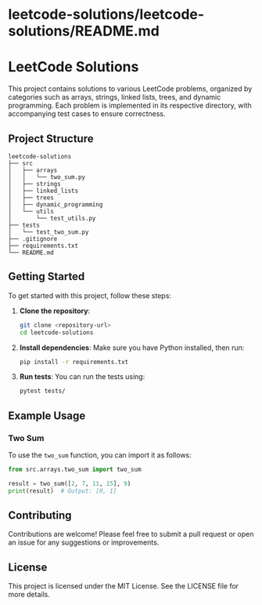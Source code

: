 # leetcode-solutions/leetcode-solutions/README.md

# LeetCode Solutions

This project contains solutions to various LeetCode problems, organized by categories such as arrays, strings, linked lists, trees, and dynamic programming. Each problem is implemented in its respective directory, with accompanying test cases to ensure correctness.

## Project Structure

```
leetcode-solutions
├── src
│   ├── arrays
│   │   └── two_sum.py
│   ├── strings
│   ├── linked_lists  
│   ├── trees
│   ├── dynamic_programming
│   └── utils
│       └── test_utils.py
├── tests
│   └── test_two_sum.py
├── .gitignore
├── requirements.txt
└── README.md
```

## Getting Started

To get started with this project, follow these steps:

1. **Clone the repository**:
   ```bash
   git clone <repository-url>
   cd leetcode-solutions
   ```

2. **Install dependencies**:
   Make sure you have Python installed, then run:
   ```bash
   pip install -r requirements.txt
   ```

3. **Run tests**:
   You can run the tests using:
   ```bash
   pytest tests/
   ```

## Example Usage

### Two Sum

To use the `two_sum` function, you can import it as follows:

```python
from src.arrays.two_sum import two_sum

result = two_sum([2, 7, 11, 15], 9)
print(result)  # Output: [0, 1]
```

## Contributing

Contributions are welcome! Please feel free to submit a pull request or open an issue for any suggestions or improvements.

## License

This project is licensed under the MIT License. See the LICENSE file for more details.